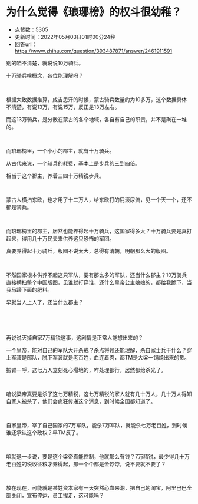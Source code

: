 # 为什么觉得《琅琊榜》的权斗很幼稚？
- 点赞数：5305
- 更新时间：2022年05月03日01时00分24秒
- 回答url：https://www.zhihu.com/question/393487871/answer/2461911591
<body>
 <p data-pid="TI83ZxT5">别的咱不清楚，就说说10万骑兵。</p>
 <p data-pid="Y2ncEIPA">十万骑兵啥概念，各位能理解吗？</p>
 <p class="ztext-empty-paragraph"><br></p>
 <p data-pid="wHM9jDKR">根据大致数据推算，成吉思汗的时候，蒙古骑兵数量约为10多万，这个数据具体不清楚，有说13万，有说15万，反正是13万左右。</p>
 <p data-pid="PLxB6a4i">而这13万骑兵，是分散在蒙古的各个地域，各自有自己的职责，并不是聚在一堆的。</p>
 <p class="ztext-empty-paragraph"><br></p>
 <p data-pid="P5cMt-L0">而琅琊榜里，一个小小的郡主，就有十万骑兵。</p>
 <p data-pid="M88juApB">从古代来说，一个骑兵的耗费，基本上是步兵的三到四倍。</p>
 <p data-pid="OgcZdaLy">相当于这个郡主，养着三四十万精锐步兵。</p>
 <p class="ztext-empty-paragraph"><br></p>
 <p data-pid="klq1DeNL">蒙古人横扫东欧，也才用了十二万人，给东欧打的屁滚尿流，见一个灭一个，还不都是骑兵。</p>
 <p class="ztext-empty-paragraph"><br></p>
 <p data-pid="yotfEMCa">而琅琊榜里的郡主，居然也能养得起十万骑兵，这国家得多大？十万骑兵要是真打起来，得用几十万民夫来供养这只恐怖的军团。</p>
 <p data-pid="CSLLlV-2">真要养得起十万骑兵，版图不说太大，总得有清朝，明朝那么大的版图。</p>
 <p class="ztext-empty-paragraph"><br></p>
 <p data-pid="9sU8AKd_">不然国家根本供养不起这只军队，要有那么多的军队，还当什么郡主？10万骑兵直接横扫整个中国版图，见谁就打穿谁，还什么皇帝公主娘娘的，都给我跪下，当我马蹄下面的肥料。</p>
 <p data-pid="Kk0dZOeS">早就当人上人了，还当什么郡主？</p>
 <p class="ztext-empty-paragraph"><br></p>
 <p class="ztext-empty-paragraph"><br></p>
 <p data-pid="ujfC6J6w">再说说灭掉自家7万精锐这事，这剧情是正常人能想出来的？</p>
 <p data-pid="jm4NV-RD">一个皇帝，能对自己的军队大开杀戒？杀点将领还能理解，杀自家士兵干什么？穿上军装是部队，脱下军装就是老百姓，血连着肉，都TM是大梁一锅炖出来的货。</p>
 <p data-pid="eejOlts-">振臂一呼，这七万人立刻死心塌地的，咋处理都行，居然都给杀光了。</p>
 <p class="ztext-empty-paragraph"><br></p>
 <p data-pid="LTQ51ReO">咱说梁帝真要是杀了这七万精锐，这七万精锐的家人就有几十万人，几十万人得知自家人被杀了，他们会疯狂传递这个消息，到时候全国都知道了。</p>
 <p class="ztext-empty-paragraph"><br></p>
 <p data-pid="AGW5u1L2">自家皇帝，宰了自己国家的7万军队，能杀7万军队，就能杀七万老百姓，到时候谁还承认这个政权？早TM反了。</p>
 <p class="ztext-empty-paragraph"><br></p>
 <p data-pid="-ybxHPKq">咱就退一步说，要是这个梁帝真能控制，他就那么有钱？7万精锐，最少得几十万老百姓的税收征粮才养得起，那一个个都是金饽饽，说不要就不要了？</p>
 <p class="ztext-empty-paragraph"><br></p>
 <p data-pid="av50gBzK">放在现在，可能就是某姓资本家有一天突然心血来潮，把自己的淘宝，阿里巴巴全部关闭，宣布停运，员工撵走，这可能吗？</p>
 <p></p>
 <p></p>
 <p></p>
 <p></p>
</body>